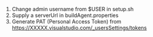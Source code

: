 1. Change admin username from $USER in setup.sh
2. Supply a serverUrl in buildAgent.properties
3. Generate PAT (Personal Access Token) from https://XXXXX.visualstudio.com/_usersSettings/tokens
